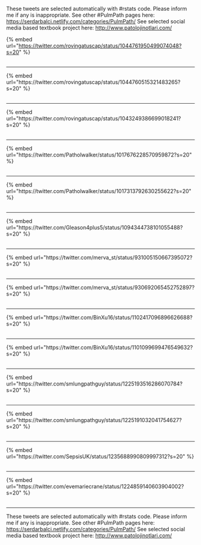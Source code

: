 

These tweets are selected automatically with #rstats code. Please inform me if any is inappropriate.
See other #PulmPath pages here: https://serdarbalci.netlify.com/categories/PulmPath/ 
See selected social media based textbook project here: http://www.patolojinotlari.com/

{% embed url="https://twitter.com/rovingatuscap/status/1044761950499074048?s=20" %}<br>
<br>
<hr>
{% embed url="https://twitter.com/rovingatuscap/status/1044760515321483265?s=20" %}<br>
<br>
<hr>
{% embed url="https://twitter.com/rovingatuscap/status/1043249386699018241?s=20" %}<br>
<br>
<hr>
{% embed url="https://twitter.com/Patholwalker/status/1017676228570959872?s=20" %}<br>
<br>
<hr>
{% embed url="https://twitter.com/Patholwalker/status/1017313792630255622?s=20" %}<br>
<br>
<hr>
{% embed url="https://twitter.com/Gleason4plus5/status/1094344738101055488?s=20" %}<br>
<br>
<hr>
{% embed url="https://twitter.com/merva_st/status/931005150667395072?s=20" %}<br>
<br>
<hr>
{% embed url="https://twitter.com/merva_st/status/930692065452752897?s=20" %}<br>
<br>
<hr>
{% embed url="https://twitter.com/BinXu16/status/1102417096896626688?s=20" %}<br>
<br>
<hr>
{% embed url="https://twitter.com/BinXu16/status/1101099699476549632?s=20" %}<br>
<br>
<hr>
{% embed url="https://twitter.com/smlungpathguy/status/1225193516286070784?s=20" %}<br>
<br>
<hr>
{% embed url="https://twitter.com/smlungpathguy/status/1225191032041754627?s=20" %}<br>
<br>
<hr>
{% embed url="https://twitter.com/SepsisUK/status/1235688990809997312?s=20" %}<br>
<br>
<hr>
{% embed url="https://twitter.com/evemariecrane/status/1224859140603904002?s=20" %}<br>
<br>
<hr>


These tweets are selected automatically with #rstats code. Please inform me if any is inappropriate.
See other #PulmPath pages here: https://serdarbalci.netlify.com/categories/PulmPath/ 
See selected social media based textbook project here: http://www.patolojinotlari.com/
